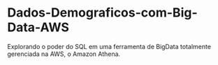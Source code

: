 # Dados-Demograficos-com-Big-Data-AWS
Explorando o poder do SQL em uma ferramenta de BigData totalmente gerenciada na AWS, o Amazon Athena.
